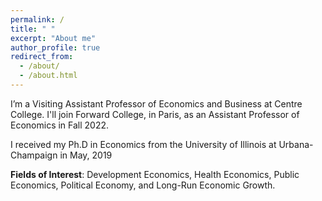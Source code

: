 ```yaml
---
permalink: /
title: " "
excerpt: "About me"
author_profile: true
redirect_from: 
  - /about/
  - /about.html
---
```


I’m a Visiting Assistant Professor of Economics and Business at Centre College. I'll join Forward College, in Paris, as an Assistant Professor of Economics in Fall 2022.

I received my Ph.D in Economics from the University of Illinois at Urbana-Champaign in May, 2019

**Fields of Interest**: Development Economics, Health Economics, Public Economics, Political Economy, and Long-Run Economic Growth.